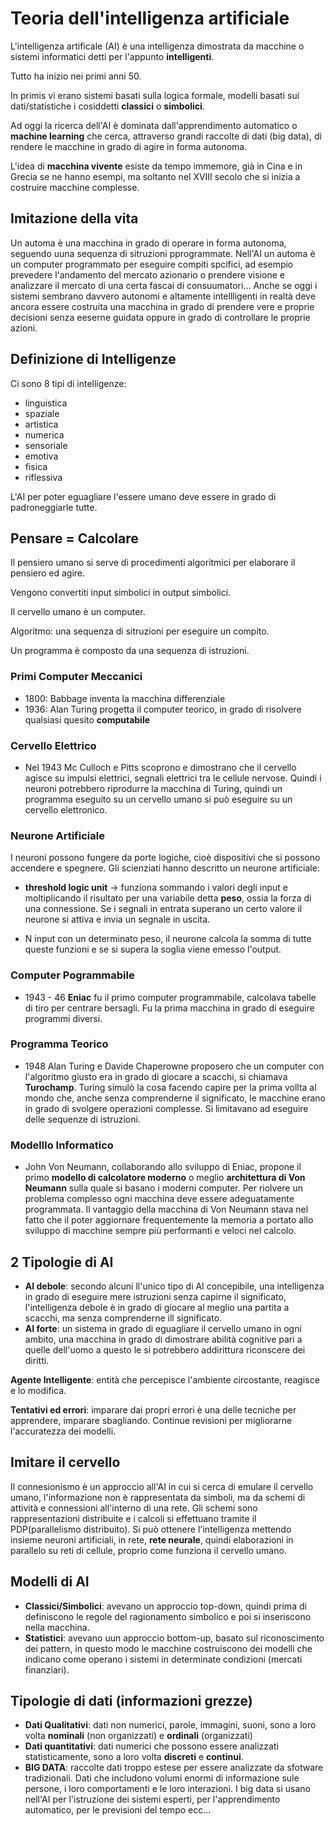 # Teoria dell'intelligenza artificiale

L'intelligenza artificale (AI) è una intelligenza dimostrata da macchine o sistemi informatici detti per l'appunto **intelligenti**.

Tutto ha inizio nei primi anni 50.

In primis vi erano sistemi basati sulla logica formale, modelli basati sui dati/statistiche i cosiddetti **classici** o **simbolici**.

Ad oggi la ricerca dell'AI è dominata dall'apprendimento automatico o **machine learning** che cerca, attraverso grandi raccolte di dati (big data), di rendere le macchine in grado di agire in forma autonoma.

L'idea di **macchina vivente** esiste da tempo immemore, già in Cina e in Grecia se ne hanno esempi, ma soltanto nel XVIII secolo che si inizia a costruire macchine complesse.

## Imitazione della vita

Un automa è una macchina in grado di operare in forma autonoma, seguendo uuna sequenza di sitruzioni pprogrammate. Nell'AI un automa è un computer programmato per eseguire compiti spcifici, ad esempio prevedere l'andamento del mercato azionario o prendere visione e analizzare il mercato di una certa fascai di consuumatori...
Anche se oggi i sistemi sembrano davvero autonomi e altamente intellligenti in realtà deve ancora essere costruita una macchina in grado di prendere vere e proprie decisioni senza eeserne guidata oppure in grado di controllare le proprie azioni.

## Definizione di Intelligenze

Ci sono 8 tipi di intelligenze:
- linguistica
- spaziale
- artistica
- numerica
- sensoriale
- emotiva
- fisica
- riflessiva

L'AI per poter eguagliare l'essere umano deve essere in grado di padroneggiarle tutte.

## Pensare = Calcolare

Il pensiero umano si serve di procedimenti algoritmici per elaborare il pensiero ed agire.

Vengono convertiti input simbolici in output simbolici.

Il cervello umano è un computer.

Algoritmo: una sequenza di sitruzioni per eseguire un compito.

Un programma è composto da una sequenza di istruzioni.

### Primi Computer Meccanici

- 1800: Babbage inventa la macchina differenziale
- 1936: Alan Turing progetta il computer teorico, in grado di risolvere qualsiasi quesito **computabile**

### Cervello Elettrico

- Nel 1943 Mc Culloch e Pitts scoprono e dimostrano che il cervello agisce su impulsi elettrici, segnali elettrici tra le cellule nervose. Quindi i neuroni potrebbero riprodurre la macchina di Turing, quindi un programma eseguito su un cervello umano si può eseguire su un cervello elettronico.

### Neurone Artificiale

I neuroni possono fungere da porte logiche, cioè dispositivi che si possono accendere e spegnere. Gli scienziati hanno descritto un neurone artificiale:

- **threshold logic unit** -> funziona sommando i valori degli input e moltiplicando il risultato per una variabile detta **peso**, ossia la forza di una connessione. Se i segnali in entrata superano un certo valore il neurone si attiva e invia un segnale in uscita.

- N input con un determinato peso, il neurone calcola la somma di tutte queste funzioni e se si supera la soglia viene emesso l'output.

### Computer Pogrammabile

- 1943 - 46 **Eniac** fu il primo computer programmabile, calcolava tabelle di tiro per centrare bersagli. Fu la prima macchina in grado di eseguire programmi diversi.

### Programma Teorico

- 1948 Alan Turing e Davide Chaperowne proposero che un computer con l'algoritmo giusto era in grado di giocare a scacchi, si chiamava **Turochamp**. Turing simulò la cosa facendo capire per la prima vollta al mondo che, anche senza comprenderne il significato, le macchine erano in grado di svolgere operazioni complesse. Si limitavano ad eseguire delle sequenze di istruzioni.

### Modelllo Informatico

- John Von Neumann, collaborando allo sviluppo di Eniac, propone il primo **modello di calcolatore moderno** o meglio **architettura di Von Neumann** sulla quale si basano i moderni computer. Per riolvere un problema complesso ogni macchina deve essere adeguatamente programmata. Il vantaggio della macchina di Von Neumann stava nel fatto che il poter aggiornare frequentemente la memoria a portato allo sviluppo di macchine sempre più performanti e veloci nel calcolo.

## 2 Tipologie di AI

- **AI debole**: secondo alcuni ll'unico tipo di AI concepibile, una intelligenza in grado di eseguire mere istruzioni senza capirne il significato, l'intelligenza debole è in grado di giocare al meglio una partita a scacchi, ma senza comprenderne ill significato.
- **AI forte**: un sistema in grado di eguagliare il cervello umano in ogni ambito, una macchina in grado di dimostrare abilità cognitive pari a quelle dell'uomo a questo le si potrebbero addirittura riconscere dei diritti.

**Agente Intelligente**: entità che percepisce l'ambiente circostante, reagisce e lo modifica.

**Tentativi ed errori**: imparare dai propri errori è una delle tecniche per apprendere, imparare sbagliando. Continue revisioni per migliorarne l'accuratezza dei modelli.

## Imitare il cervello

Il connesionismo è un approccio all'AI in cui si cerca di emulare il cervello umano, l'informazione non è rappresentata da simboli, ma da schemi di attività e connessioni all'interno di una rete. Gli schemi sono rappresentazioni distribuite e i calcoli si effettuano tramite il PDP(parallelismo distribuito). Si può ottenere l'intelligenza mettendo insieme neuroni artificiali, in rete, **rete neurale**, quindi elaborazioni in parallelo su reti di cellule, proprio come funziona il cervello umano.

## Modelli di AI

- **Classici/Simbolici**: avevano un approccio top-down, quindi prima di definiscono le regole del ragionamento simbolico e poi si inseriscono nella macchina.
- **Statistici**: avevano uun approccio bottom-up, basato sul riconoscimento dei pattern, in questo modo le macchine costruiscono dei modelli che indicano come operano i sistemi in determinate condizioni (mercati finanziari).

## Tipologie di dati (informazioni grezze)

- **Dati Qualitativi**: dati non numerici, parole, immagini, suoni, sono a loro volta **nominali** (non organizzati) e **ordinali** (organizzati)
- **Dati quantitativi**: dati numerici che possono essere analizzati statisticamente, sono a loro volta **discreti** e **continui**.
- **BIG DATA**: raccolte dati troppo estese per essere analizzate da sfotware tradizionali. Dati che includono volumi enormi di informazione sule persone, i loro comportamenti e le loro interazioni. I big data si usano nell'AI per l'istruzione dei sistemi esperti, per l'apprendimento automatico, per le previsioni del tempo ecc...
